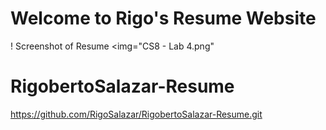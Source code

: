 
# Welcome to Rigo's Resume Website

! Screenshot of Resume <img="CS8 - Lab 4.png"
# RigobertoSalazar-Resume
https://github.com/RigoSalazar/RigobertoSalazar-Resume.git
